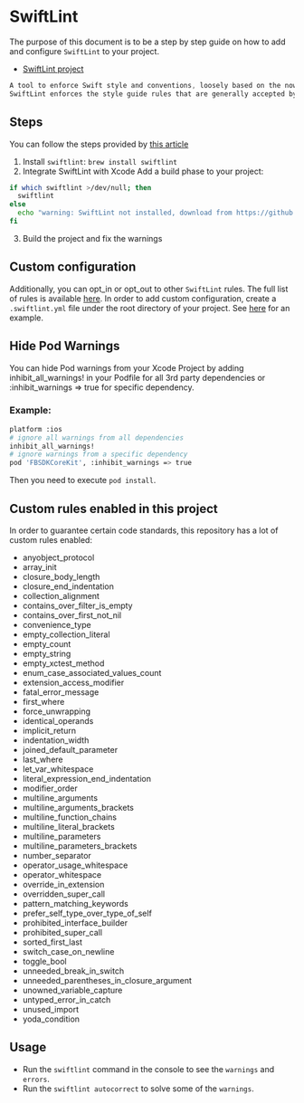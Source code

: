 # SwiftLint

The purpose of this document is to be a step by step guide on how to add and configure `SwiftLint` to your project.

* [SwiftLint project](https://github.com/realm/SwiftLint)

```swift
A tool to enforce Swift style and conventions, loosely based on the now archived GitHub Swift Style Guide.
SwiftLint enforces the style guide rules that are generally accepted by the Swift community.
```

## Steps
You can follow the steps provided by [this article](https://medium.com/developerinsider/how-to-use-swiftlint-with-xcode-to-enforce-swift-style-and-conventions-368e49e910)

1. Install `swiftlint`: `brew install swiftlint`
2. Integrate SwiftLint with Xcode
Add a build phase to your project:
```bash
if which swiftlint >/dev/null; then
  swiftlint
else
  echo "warning: SwiftLint not installed, download from https://github.com/realm/SwiftLint"
fi
```
3. Build the project and fix the warnings

## Custom configuration
Additionally, you can opt_in or opt_out to other `SwiftLint` rules. The full list of rules is available [here](https://realm.github.io/SwiftLint/rule-directory.html).
In order to add custom configuration, create a `.swiftlint.yml` file under the root directory of your project.
See [here](../.swiftlint.yml) for an example.

## Hide Pod Warnings
You can hide Pod warnings from your Xcode Project by adding inhibit_all_warnings! in your Podfile for all 3rd party dependencies or :inhibit_warnings => true for specific dependency.

### Example:
```bash
platform :ios
# ignore all warnings from all dependencies
inhibit_all_warnings!
# ignore warnings from a specific dependency
pod 'FBSDKCoreKit', :inhibit_warnings => true
```

Then you need to execute `pod install`.

## Custom rules enabled in this project
In order to guarantee certain code standards, this repository has a lot of custom rules enabled:
- anyobject_protocol
- array_init
- closure_body_length
- closure_end_indentation
- collection_alignment
- contains_over_filter_is_empty
- contains_over_first_not_nil
- convenience_type
- empty_collection_literal
- empty_count
- empty_string
- empty_xctest_method
- enum_case_associated_values_count
- extension_access_modifier
- fatal_error_message
- first_where
- force_unwrapping
- identical_operands
- implicit_return
- indentation_width
- joined_default_parameter
- last_where
- let_var_whitespace
- literal_expression_end_indentation
- modifier_order
- multiline_arguments
- multiline_arguments_brackets
- multiline_function_chains
- multiline_literal_brackets
- multiline_parameters
- multiline_parameters_brackets
- number_separator
- operator_usage_whitespace
- operator_whitespace
- override_in_extension
- overridden_super_call
- pattern_matching_keywords
- prefer_self_type_over_type_of_self
- prohibited_interface_builder
- prohibited_super_call
- sorted_first_last
- switch_case_on_newline
- toggle_bool
- unneeded_break_in_switch
- unneeded_parentheses_in_closure_argument
- unowned_variable_capture
- untyped_error_in_catch
- unused_import
- yoda_condition

## Usage
* Run the `swiftlint` command in the console to see the `warnings` and `errors`.
* Run the `swiftlint autocorrect` to solve some of the `warnings`.
